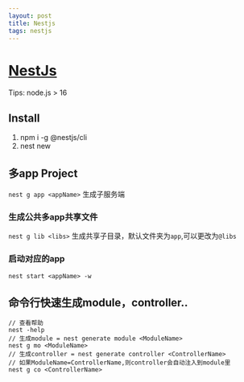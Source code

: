 ```yaml
---
layout: post
title: Nestjs
tags: nestjs
---
```


# [NestJs](https://docs.nestjs.com/)

Tips: node.js > 16

## Install
1. npm i -g @nestjs/cli
2. nest new <projectA>


## 多app Project
`nest g app <appName>` 生成子服务端

### 生成公共多app共享文件
`nest g lib <libs>` 生成共享子目录，默认文件夹为`app`,可以更改为`@libs`

### 启动对应的app
`nest start <appName> -w`

## 命令行快速生成module，controller..
```shell
// 查看帮助
nest -help
// 生成module = nest generate module <ModuleName>
nest g mo <ModuleName> 
// 生成controller = nest generate controller <ControllerName>
// 如果ModuleName=ControllerName,则controller会自动注入到module里
nest g co <ControllerName>
```
